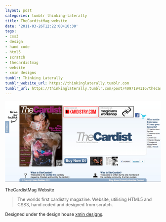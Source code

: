 ```yaml
---
layout: post
categories: tumblr thinking-laterally
title: TheCardistMag website
date: '2011-03-26T12:22:00+10:30'
tags:
- css3
- design
- hand code
- html5
- scratch
- thecardistmag
- website
- xmin designs
tumblr: Thinking Laterally
tumblr_website_url: https://thinkinglaterally.tumblr.com
tumblr_url: https://thinkinglaterally.tumblr.com/post/4097194116/thecardistmag-website-the-worlds-first-cardistry
---
```

 ![](/content/images/tumblr/thinking-laterally/tumblr_lin6k9Rk5q1qh9he3o1_1280.png)  

TheCardistMag Website

> The worlds first cardistry magazine. Website, utilising HTML5 and CSS3, hand coded and designed from scratch.

Designed under the design house [xmin designs](http://xmindesigns.com).

